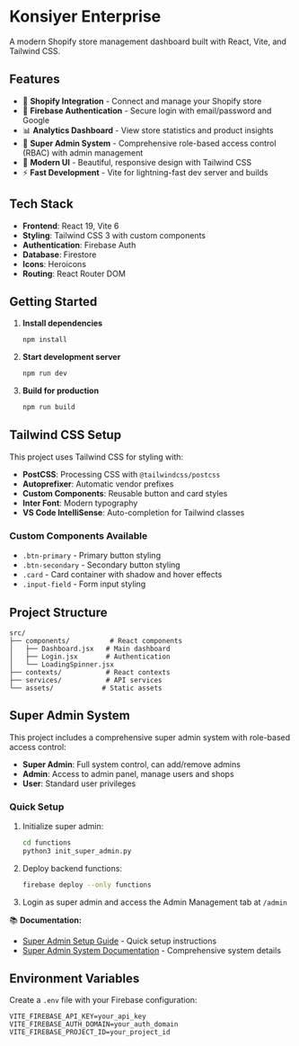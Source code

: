 # Konsiyer Enterprise

A modern Shopify store management dashboard built with React, Vite, and Tailwind CSS.

## Features

- 🏪 **Shopify Integration** - Connect and manage your Shopify store
- 🔐 **Firebase Authentication** - Secure login with email/password and Google
- 📊 **Analytics Dashboard** - View store statistics and product insights
- 👑 **Super Admin System** - Comprehensive role-based access control (RBAC) with admin management
- 🎨 **Modern UI** - Beautiful, responsive design with Tailwind CSS
- ⚡ **Fast Development** - Vite for lightning-fast dev server and builds

## Tech Stack

- **Frontend**: React 19, Vite 6
- **Styling**: Tailwind CSS 3 with custom components
- **Authentication**: Firebase Auth
- **Database**: Firestore
- **Icons**: Heroicons
- **Routing**: React Router DOM

## Getting Started

1. **Install dependencies**

   ```bash
   npm install
   ```

2. **Start development server**

   ```bash
   npm run dev
   ```

3. **Build for production**
   ```bash
   npm run build
   ```

## Tailwind CSS Setup

This project uses Tailwind CSS for styling with:

- **PostCSS**: Processing CSS with `@tailwindcss/postcss`
- **Autoprefixer**: Automatic vendor prefixes
- **Custom Components**: Reusable button and card styles
- **Inter Font**: Modern typography
- **VS Code IntelliSense**: Auto-completion for Tailwind classes

### Custom Components Available

- `.btn-primary` - Primary button styling
- `.btn-secondary` - Secondary button styling
- `.card` - Card container with shadow and hover effects
- `.input-field` - Form input styling

## Project Structure

```
src/
├── components/          # React components
│   ├── Dashboard.jsx   # Main dashboard
│   ├── Login.jsx       # Authentication
│   └── LoadingSpinner.jsx
├── contexts/           # React contexts
├── services/           # API services
└── assets/            # Static assets
```

## Super Admin System

This project includes a comprehensive super admin system with role-based access control:

- **Super Admin**: Full system control, can add/remove admins
- **Admin**: Access to admin panel, manage users and shops
- **User**: Standard user privileges

### Quick Setup

1. Initialize super admin:

   ```bash
   cd functions
   python3 init_super_admin.py
   ```

2. Deploy backend functions:

   ```bash
   firebase deploy --only functions
   ```

3. Login as super admin and access the Admin Management tab at `/admin`

📚 **Documentation:**

- [Super Admin Setup Guide](SUPER_ADMIN_SETUP.md) - Quick setup instructions
- [Super Admin System Documentation](SUPER_ADMIN_SYSTEM.md) - Comprehensive system details

## Environment Variables

Create a `.env` file with your Firebase configuration:

```env
VITE_FIREBASE_API_KEY=your_api_key
VITE_FIREBASE_AUTH_DOMAIN=your_auth_domain
VITE_FIREBASE_PROJECT_ID=your_project_id
```
